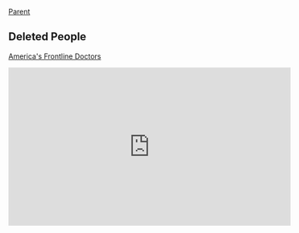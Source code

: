 [Parent](#pages/blog/cv19/index)

## Deleted People

[America's Frontline Doctors](#pages/blog/cv19/frontline)

<iframe width="560" height="315" src="https://www.youtube.com/embed/fYtSSg_98Hc" frameborder="0" allow="accelerometer; autoplay; encrypted-media; gyroscope; picture-in-picture" allowfullscreen></iframe>

